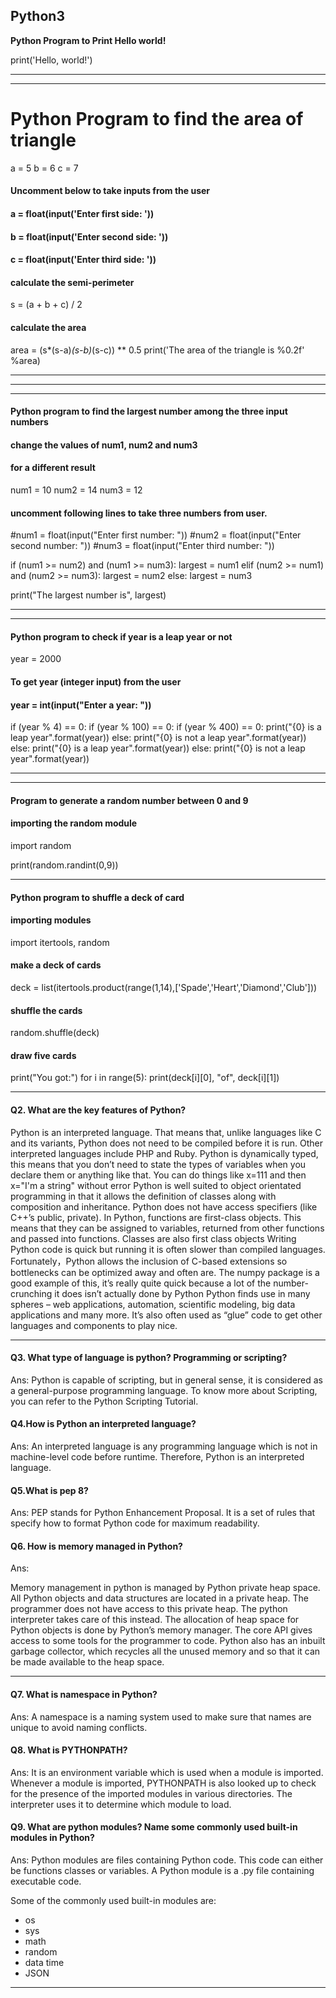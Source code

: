 ## Python3

**Python Program to Print Hello world!**

 print('Hello, world!')
 
 -------------------------------------------------
 -----------------------------------------

# Python Program to find the area of triangle

a = 5
b = 6
c = 7

#### Uncomment below to take inputs from the user
#### a = float(input('Enter first side: '))
#### b = float(input('Enter second side: '))
#### c = float(input('Enter third side: '))

#### calculate the semi-perimeter
s = (a + b + c) / 2

#### calculate the area
area = (s*(s-a)*(s-b)*(s-c)) ** 0.5
print('The area of the triangle is %0.2f' %area)

-----------------------------------------
------------------------------------------
-----------------------------------------

#### Python program to find the largest number among the three input numbers

#### change the values of num1, num2 and num3
#### for a different result
num1 = 10
num2 = 14
num3 = 12

#### uncomment following lines to take three numbers from user.

#num1 = float(input("Enter first number: "))
#num2 = float(input("Enter second number: "))
#num3 = float(input("Enter third number: "))

if (num1 >= num2) and (num1 >= num3):
   largest = num1
elif (num2 >= num1) and (num2 >= num3):
   largest = num2
else:
   largest = num3

print("The largest number is", largest)

------------------------------------
-----------------------------------

#### Python program to check if year is a leap year or not

year = 2000

#### To get year (integer input) from the user
#### year = int(input("Enter a year: "))

if (year % 4) == 0:
   if (year % 100) == 0:
       if (year % 400) == 0:
           print("{0} is a leap year".format(year))
       else:
           print("{0} is not a leap year".format(year))
   else:
       print("{0} is a leap year".format(year))
else:
   print("{0} is not a leap year".format(year))
   
   
   -----------------------------------------------
   ------------------------------------------------
   
#### Program to generate a random number between 0 and 9

#### importing the random module
import random

print(random.randint(0,9))

-------------------------------

#### Python program to shuffle a deck of card

#### importing modules
import itertools, random

#### make a deck of cards
deck = list(itertools.product(range(1,14),['Spade','Heart','Diamond','Club']))

#### shuffle the cards
random.shuffle(deck)

#### draw five cards
print("You got:")
for i in range(5):
   print(deck[i][0], "of", deck[i][1])
   
   ----------------------------------
   
#### Q2. What are the key features of Python?


Python is an interpreted language. That means that, unlike languages like C and its variants, Python does not need to be compiled before it is run. Other interpreted languages include PHP and Ruby.
Python is dynamically typed, this means that you don’t need to state the types of variables when you declare them or anything like that. You can do things like x=111 and then x="I'm a string" without error
Python is well suited to object orientated programming in that it allows the definition of classes along with composition and inheritance. Python does not have access specifiers (like C++’s public, private).
In Python, functions are first-class objects. This means that they can be assigned to variables, returned from other functions and passed into functions. Classes are also first class objects
Writing Python code is quick but running it is often slower than compiled languages. Fortunately，Python allows the inclusion of C-based extensions so bottlenecks can be optimized away and often are. The numpy package is a good example of this, it’s really quite quick because a lot of the number-crunching it does isn’t actually done by Python
Python finds use in many spheres – web applications, automation, scientific modeling, big data applications and many more. It’s also often used as “glue” code to get other languages and components to play nice.

---------------
#### Q3. What type of language is python? Programming or scripting?
Ans: Python is capable of scripting, but in general sense, it is considered as a general-purpose programming language. To know more about Scripting, you can refer to the Python Scripting Tutorial.

#### Q4.How is Python an interpreted language?
Ans: An interpreted language is any programming language which is not in machine-level code before runtime. Therefore, Python is an interpreted language.

#### Q5.What is pep 8?
Ans: PEP stands for Python Enhancement Proposal. It is a set of rules that specify how to format Python code for maximum readability.

#### Q6. How is memory managed in Python?
Ans: 

Memory management in python is managed by Python private heap space. All Python objects and data structures are located in a private heap. The programmer does not have access to this private heap. The python interpreter takes care of this instead.
The allocation of heap space for Python objects is done by Python’s memory manager. The core API gives access to some tools for the programmer to code.
Python also has an inbuilt garbage collector, which recycles all the unused memory and so that it can be made available to the heap space.

--------------------

#### Q7. What is namespace in Python?
Ans: A namespace is a naming system used to make sure that names are unique to avoid naming conflicts.

#### Q8. What is PYTHONPATH?
Ans: It is an environment variable which is used when a module is imported. Whenever a module is imported, PYTHONPATH is also looked up to check for the presence of the imported modules in various directories. The interpreter uses it to determine which module to load.

#### Q9. What are python modules? Name some commonly used built-in modules in Python?
Ans: Python modules are files containing Python code. This code can either be functions classes or variables. A Python module is a .py file containing executable code.

Some of the commonly used built-in modules are:

- os
- sys
- math
- random
- data time
- JSON

-------------
 
 
